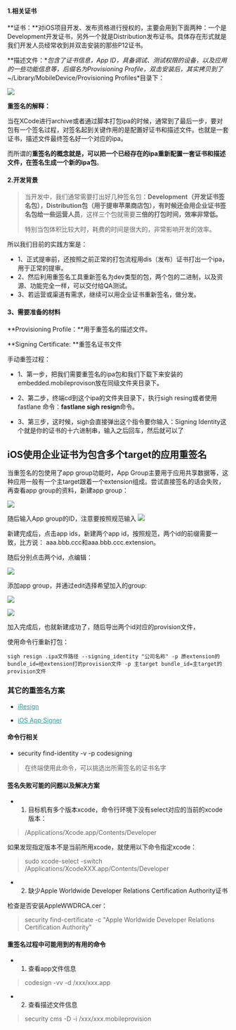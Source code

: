 #### 1.相关证书

**证书：**对iOS项目开发、发布资格进行授权的，主要会用到下面两种：一个是Development开发证书，另外一个就是Distribution发布证书。具体存在形式就是我们开发人员经常收到并双击安装的那些P12证书。


**描述文件：**包含了证书信息，App ID，具备调试、测试权限的设备，以及应用的一些功能信息等，后缀名为Provisioning Profile，双击安装后，其实拷贝到了*~/Library/MobileDevice/Provisioning Profiles*目录下：

![](https://upload-images.jianshu.io/upload_images/7079027-aeb1a75ac1333c01.png?imageMogr2/auto-orient/strip%7CimageView2/2/w/804)

**重签名的解释：**


当在XCode进行archive或者通过脚本打包ipa的时候，通常到了最后一步，要对包有一个签名过程，对签名起到关键作用的是配置好证书和描述文件。也就是一套证书，描述文件最终签名好一个对应的ipa。

而所谓的**重签名的概念就是，可以把一个已经存在的ipa重新配置一套证书和描述文件，在签名生成一个新的ipa包**。

#### 2.开发背景

> 当开发中，我们通常需要打出好几种签名包：**Development（开发证书签名包），Distribution包（用于提审苹果商店包），有时候还会用企业证书签名包给一些运营人员**，这样三个包就需要**三倍的打包时间，效率非常低。**
> 
> 特别当包体积比较大时，耗费的时间是很大的，非常影响开发的效率。


所以我们目前的实践方案是：

+ 1、正式提审前，还按照之前正常的打包流程用dis（发布）证书打出一个ipa，用于正常的提审。
+ 2、然后利用重签名工具重新签名为dev类型的包，两个包的二进制，以及资源、功能完全一样，可以交付给QA测试。
+ 3、若运营或渠道有需求，继续可以用企业证书重新签名，做分发。


#### 3、需要准备的材料

**Provisioning Profile：**用于重签名的描述文件。

**Signing Certificate: **重签名证书文件

手动重签过程：

+ 1、第一步，把我们需要重签名的ipa包和我们下载下来安装的 embedded.mobileprovison放在同级文件夹目录下。

+ 2、第二步，终端cd到这个ipa的文件夹目录下，执行sigh resing或者使用fastlane 命令：**fastlane sigh resign**命令。

+ 3、第三步，这时候，sigh会直接弹出这个指令要你输入：Signing Identity这个就是你的证书的十六进制串，输入之后回车，然后就可以了



## iOS使用企业证书为包含多个target的应用重签名

当重签名的包使用了app group功能时，App Group主要用于应用共享数据等，这种应用一般有一个主target跟着一个extension组成。尝试直接签名的话会失败，再查看app group的资料，新建app group：

![](https://upload-images.jianshu.io/upload_images/3880746-793aa89604105f3f.png?imageMogr2/auto-orient/strip%7CimageView2/2/w/1000)

随后输入App group的ID，注意要按照规范输入
![](https://upload-images.jianshu.io/upload_images/3880746-0a60205258379e6b.png?imageMogr2/auto-orient/strip%7CimageView2/2/w/1000)

新建完成后，点击app ids，新建两个app id，按照规范，两个id的前缀需要一致，比方说：
aaa.bbb.ccc和aaa.bbb.ccc.extension。

随后分别点击两个id，点编辑：

![](https://upload-images.jianshu.io/upload_images/3880746-90ac0eb4a112b841.png?imageMogr2/auto-orient/strip%7CimageView2/2/w/1000)


添加app group，并通过edit选择希望加入的group:

![](https://upload-images.jianshu.io/upload_images/3880746-b691cdc42ca5cf22.png?imageMogr2/auto-orient/strip%7CimageView2/2/w/1000)

![](https://upload-images.jianshu.io/upload_images/3880746-2bb4054fec684346.png?imageMogr2/auto-orient/strip%7CimageView2/2/w/1000)

加入完成后，也就新建成功了，随后导出两个id对应的provision文件，

使用命令行重新打包：

```
sigh resign .ipa文件路径 --signing_identity "公司名称" -p 原extension的bundle_id=给extension打的provision文件 -p 主target bundle_id=主target的provision文件
```





### 其它的重签名方案

+ <a href="https://github.com/maciekish/iReSign" style="color:#2f9898">iResign</a>

+ <a href="https://github.com/DanTheMan827/ios-app-signer" style="color:#2f9898">iOS App Signer</a>



#### 命令行相关

+ security find-identity -v -p codesigning 

> 在终端使用此命令，可以挑选出所需签名的证书名字




#### 签名失败可能的问题以及解决方案

+ 1. 目标机有多个版本xcode，命令行环境下没有select对应的当前的xcode版本：

> /Applications/Xcode.app/Contents/Developer


如果发现指定版本不是当前所用xcode，就使用以下命令指定xcode：

> sudo xcode-select -switch /Applications/XcodeXXX.app/Contents/Developer 


+ 2. 缺少Apple Worldwide Developer Relations Certification Authority证书

检查是否安装AppleWWDRCA.cer：

> security find-certificate -c "Apple Worldwide Developer Relations 
Certification Authority"


#### 重签名过程中可能用到的有用的命令

+ 1. 查看app文件信息

> codesign -vv -d /xxx/xxx.app 

+ 2. 查看描述文件信息

> security cms -D -i /xxx/xxx.mobileprovision







